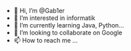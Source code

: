 - 👋 Hi, I’m @Gab1er
- 👀 I’m interested in informatik
- 🌱 I’m currently learning Java, Python...
- 💞️ I’m looking to collaborate on Google
- 📫 How to reach me ...

<!---
Gab1er/Gab1er is a ✨ special ✨ repository because its `README.md` (this file) appears on your GitHub profile.
You can click the Preview link to take a look at your changes.
--->

